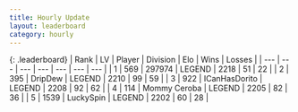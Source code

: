 ```yaml
---
title: Hourly Update
layout: leaderboard
category: hourly
---
```


{: .leaderboard}
| Rank | LV | Player | Division | Elo | Wins | Losses |
| --- | --- | --- | --- | --- | --- | --- |
| <span data-change="0">1</span> | 569 | <span title="ID: 544038">297974</span> | LEGEND | <span data-change="0">2218</span> | <span data-change="0">51</span> | <span data-change="0">22</span> |
| <span data-change="1">2</span> | 395 | <span title="ID: 649454">DripDew</span> | LEGEND | <span data-change="0">2210</span> | <span data-change="0">99</span> | <span data-change="0">59</span> |
| <span data-change="1">3</span> | 922 | <span title="ID: 415713">ICanHasDorito</span> | LEGEND | <span data-change="0">2208</span> | <span data-change="0">92</span> | <span data-change="0">62</span> |
| <span data-change="-2">4</span> | 114 | <span title="ID: 748055">Mommy Ceroba</span> | LEGEND | <span data-change="-6">2205</span> | <span data-change="1">82</span> | <span data-change="1">36</span> |
| <span data-change="0">5</span> | 1539 | <span title="ID: 498412">LuckySpin</span> | LEGEND | <span data-change="0">2202</span> | <span data-change="0">60</span> | <span data-change="0">28</span> |
